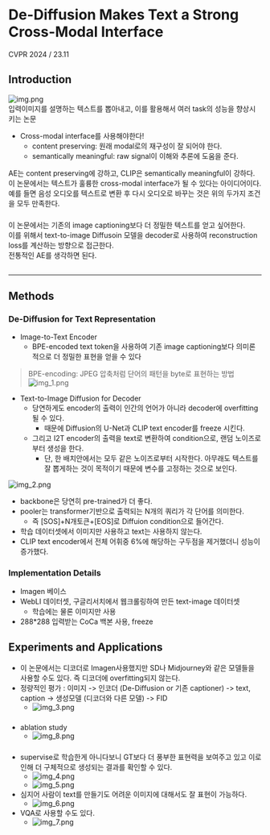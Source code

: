 De-Diffusion Makes Text a Strong Cross-Modal Interface
===
CVPR 2024 / 23.11  
###
## Introduction
![img.png](img.png)  
입력이미지를 설명하는 텍스트를 뽑아내고, 이를 활용해서 여러 task의 성능을 향상시키는 논문  
* Cross-modal interface를 사용해야한다!
  * content preserving: 원래 modal로의 재구성이 잘 되어야 한다.
  * semantically meaningful: raw signal이 이해와 추론에 도움을 준다.  

AE는 content preserving에 강하고, CLIP은 semantically meaningful이 강하다.  
이 논문에서는 텍스트가 훌륭한 cross-modal interface가 될 수 있다는 아이디어이다.  
예를 들면 음성 오디오를 텍스트로 변환 후 다시 오디오로 바꾸는 것은 위의 두가지 조건을 모두 만족한다.  
###
이 논문에서는 기존의 image captioning보다 더 정밀한 텍스트를 얻고 싶어한다.  
이를 위해서 text-to-image Diffusoin 모델을 decoder로 사용하여 reconstruction loss를 계산하는 방향으로 접근한다.  
전통적인 AE를 생각하면 된다.
##
***
## Methods
###
### De-Diffusion for Text Representation  
* Image-to-Text Encoder
  * BPE-encoded text token을 사용하여 기존 image captioning보다 의미론적으로 더 정밀한 표현을 얻을 수 있다
> BPE-encoding: JPEG 압축처럼 단어의 패턴을 byte로 표현하는 방법
> ![img_1.png](img_1.png)

* Text-to-Image Diffusion for Decoder
  * 당연하게도 encoder의 출력이 인간의 언어가 아니라 decoder에 overfitting될 수 있다.  
    * 때문에 Diffusion의 U-Net과 CLIP text encoder를 freeze 시킨다.
  * 그리고 I2T encoder의 출력을 text로 변환하여 condition으로, 랜덤 노이즈로부터 생성을 한다.
    * 단, 한 배치안에서는 모두 같은 노이즈로부터 시작한다. 아무래도 텍스트를 잘 뽑게하는 것이 목적이기 때문에 변수를 고정하는 것으로 보인다.

![img_2.png](img_2.png)  
* backbone은 당연히 pre-trained가 더 좋다.  
* pooler는 transformer기반으로 출력되는 N개의 쿼리가 각 단어를 의미한다.  
  * 즉 [SOS]+N개토큰+[EOS]로 Diffuion condition으로 들어간다.
* 학습 데이터셋에서 이미지만 사용하고 text는 사용하지 않는다.  
* CLIP text encoder에서 전체 어휘중 6%에 해당하는 구두점을 제거했더니 성능이 증가했다.  
###  
### Implementation Details  
* Imagen 베이스  
* WebLI 데이터셋, 구글리서치에서 웹크롤링하여 만든 text-image 데이터셋  
  * 학습에는 물론 이미지만 사용  
* 288*288 입력받는 CoCa 백본 사용, freeze  
###
## Experiments and Applications  
* 이 논문에서는 디코더로 Imagen사용했지만 SD나 Midjourney와 같은 모델들을 사용할 수도 있다. 즉 디코더에 overfitting되지 않는다.   
* 정량적인 평가 : 이미지 -> 인코더 (De-Diffusion or 기존 captioner) -> text, caption -> 생성모델 (디코더와 다른 모델) -> FID  
  * ![img_3.png](img_3.png)  
###
* ablation study
  * ![img_8.png](img_8.png)
###
* supervise로 학습한게 아니다보니 GT보다 더 풍부한 표현력을 보여주고 있고 이로 인해 더 구체적으로 생성되는 결과를 확인할 수 있다.  
  * ![img_4.png](img_4.png)  
  * ![img_5.png](img_5.png)  
* 심지어 사람이 text를 만들기도 어려운 이미지에 대해서도 잘 표현이 가능하다.
  * ![img_6.png](img_6.png)  
* VQA로 사용할 수도 있다.  
  * ![img_7.png](img_7.png)
